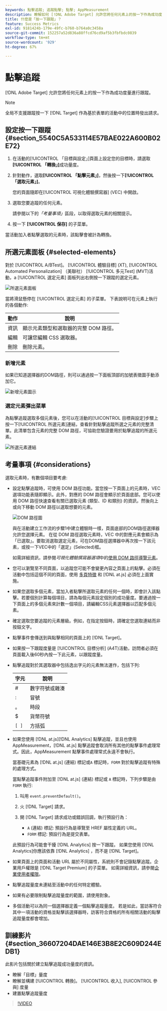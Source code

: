 ```yaml
---
keywords: 點擊追蹤; 追蹤點擊; 點擊; AppMeasurement
description: 瞭解如何 [!DNL Adobe Target] 允許您將任何元素上的按一下作為成功度量進行跟蹤。
title: 什麼是「按一下跟蹤」？
feature: Success Metrics
exl-id: 9181424b-179e-49fc-b760-b764a0c3458a
source-git-commit: 152257a52d836a88ffcd76cd9af5b3fbfbdc0839
workflow-type: tm+mt
source-wordcount: '929'
ht-degree: 67%

---
```


# 點擊追蹤

[!DNL Adobe Target] 允許您將任何元素上的按一下作為成功度量進行跟蹤。

>[!NOTE]
>
>全局不支援跟蹤按一下 [!DNL Target] 作為基於表單的活動中的位置時發出請求。

## 設定按一下跟蹤 {#section_5540C5A533114E57BAE022A600B02E72}

1. 在活動的[!UICONTROL 「目標與設定」]頁面上設定您的目標時，請選取&#x200B;**[!UICONTROL 「轉換」]**&#x200B;成功量度。
1. 針對動作，選取&#x200B;**[!UICONTROL 「點擊元素」]**，然後按一下&#x200B;**[!UICONTROL 「選取元素」]**。

   您的頁面隨即在[!UICONTROL 可視化體驗撰寫器] (VEC) 中開啟。

1. 選取您要追蹤的任何元素。

   請參閱以下的&#x200B;*「考量事項」*&#x200B;區段，以取得選取元素的相關提示。

1. 按一下 **[!UICONTROL 保存]** 的子菜單。

當活動加入者點擊選取的元素時，該點擊會被計為轉換。

## 所選元素面板 {#selected-elements}

對於 [!UICONTROL A/BTest]。 [!UICONTROL 體驗目標] (XT), [!UICONTROL Automated Personalization] （美聯社） [!UICONTROL 多元Test] (MVT)活動，a [!UICONTROL 選定元素] 面板列出右側按一下跟蹤的選定元素。

![所選元素面板](/help/main/c-activities/r-success-metrics/assets/selected-elements.png)

當將滑鼠懸停在 [!UICONTROL 選定元素] 的子菜單。 下表說明可在元素上執行的各個動作:

| 動作 | 說明 |
| --- | --- |
| 資訊 | 顯示元素類型和選取器的完整 DOM 路徑。 |
| 編輯   | 可讓您編輯 CSS 選取器。 |
| 刪除 | 刪除元素。 |

### 新增元素

如果已知道選擇器的DOM路徑，則可以通過按一下面板頂部的加號表徵圖手動添加它。

![新增元素圖示](/help/main/c-activities/r-success-metrics/assets/add-element.png)

### 選定元素彈出菜單

為點擊追蹤選取多個元素後，您可以在活動的[!UICONTROL 目標與設定]步驟上按一下[!UICONTROL 所選元素]連結，查看針對點擊追蹤所選之元素的完整清單。此清單包含元素的完整 DOM 路徑，可協助您驗證要用於點擊追蹤的所選元素。

![所選元素連結](/help/main/c-activities/r-success-metrics/assets/elements-selected-link.png)

## 考量事項 {#considerations}

選取元素時，有數個項目要考慮:

* 設定點擊追蹤時，可使用 DOM 路徑功能。當您按一下頁面上的元素時，VEC 選項功能表隨即顯示。此外，對應的 DOM 路徑會顯示於頁面底部。您可以使用 DOM 路徑快速查看有關已選取元素 (類型、ID 和類別) 的資訊，然後向上或向下移動 DOM 路徑以選取想要的元素。

   ![DOM 路徑圖](/help/main/c-activities/r-success-metrics/assets/click-tracking-dom.png)

   與在活動建立工作流的步驟1中建立體驗時一樣，頁面底部的DOM路徑選擇器允許您選擇元素。 在從 DOM 路徑選取元素時，VEC 中的對應元素會顯示為「已選取」。要取消選取選定元素，可在DOM路徑選擇器中再次按一下該元素，或按一下VEC中的「選定」(Selected)框。

   如需詳細資訊，請參閱&#x200B;*可視化體驗撰寫器選項*&#x200B;中的[使用 DOM 路徑導覽元素](/help/main/c-experiences/c-visual-experience-composer/viztarget-options.md#dom-path)。

* 您可以瀏覽至不同頁面，以追蹤您可能不會變更內容之頁面上的點擊。必須在活動中包括這個不同的頁面，使用 [多頁特徵](/help/main/c-experiences/c-visual-experience-composer/multipage-activity.md#concept_277E096063E14813AC5D8EDFA1D2ED48) 和 [!DNL at.js] 必須在上面實施。
* 如果您選取多個元素，當加入者點擊所選取元素的任何一個時，即會計入該點擊。若要個別計算每個項目，請為每個元素設定個別的成功量度。要通過按一下頁面上的多個元素來計數一個項目，請編輯CSS元素選擇器以匹配多個元素。
* 確定選取您要追蹤的元素層級。例如，在指定按鈕時，請確定您選取連結而非按鈕文字。
* 點擊事件會傳送到與點擊相同的頁面上的 [!DNL Target]。
* 如果按一下跟蹤度量是 [!UICONTROL 目標分析] (A4T)活動，訪問者必須在頁面載入後60秒內按一下此元素，以跟蹤度量。
* 點擊追蹤對於其選取器中包括逸出字元的元素無法運作，包括下列:

   | 字元 | 說明 |
   |---|---|
   | # | 數字符號或雜湊 |
   | : | 冒號 |
   | 。 | 時段 |
   | $ | 貨幣符號 |
   | `[ ]` | 方括弧 |

* 如果您使用 [!DNL at.js][!DNL Analytics] 點擊追蹤，並且也使用 AppMeasurement，[!DNL at.js] 點擊追蹤會取消所有其他的點擊事件處理常式。因此，AppMeasurement 點擊事件處理常式永遠不會執行。

   當基礎元素為 [!DNL at.js] (連結) 標記或`A` 標記時，`FORM` 對於點擊追蹤有特殊的處理方式。

   當點擊追蹤事件附加至 [!DNL at.js] (連結) 標記或 `A` 標記時，下列步驟是由 `FORM` 執行:

   1. 叫用 `event.preventDefault()`。

   1. 火 [!DNL Target] 請求。

   1. 開 [!DNL Target] 請求成功或錯誤回調，執行預設行為：

      * `A` (連結) 標記: 預設行為是導覽至 HREF 屬性定義的 URL。
      * `FORM` 標記: 預設行為是提交表單。

   此預設行為可能會干擾 [!DNL Analytics] 按一下跟蹤。 如果您使用 [!DNL Analytics]你應該依靠 [!DNL Analytics] ，而不是 [!DNL Target]。

* 如果頁面上的頁面和活動 URL 屬於不同屬性，系統則不會記錄點擊追蹤。企業用戶權限是 [!DNL Target Premium] 的子菜單。 如需詳細資訊，請參閱[企業使用者權限](/help/main/administrating-target/c-user-management/property-channel/property-channel.md)。

* 點擊追蹤量度未連結至活動中的任何特定體驗。

* 如果有必要限制點擊追蹤量度的範圍，請使用對象。

* 多個活動可以為同一個選擇器定義一個點擊追蹤量度。 若是如此，當訪客符合其中一項活動的資格並點擊該選擇器時，訪客符合資格的所有相關活動的點擊追蹤量度都會增加。

## 訓練影片 {#section_36607204DAE146E3B8E2C609D244EDB1}

此影片包括關於建立點擊追蹤成功量度的資訊。

* 瞭解「目標」量度
* 瞭解並構建 [!UICONTROL 轉換]。 [!UICONTROL 收入], [!UICONTROL 參與] 度量
* 建置點擊追蹤量度

>[!VIDEO](https://video.tv.adobe.com/v/17380)
